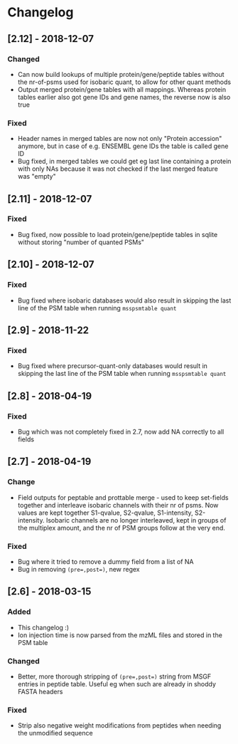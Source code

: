 # Changelog

## [2.12] - 2018-12-07
### Changed
- Can now build lookups of multiple protein/gene/peptide tables without the nr-of-psms used for isobaric quant, to allow for other quant methods
- Output merged protein/gene tables with all mappings. Whereas protein tables earlier also got gene IDs and gene names, the reverse now is also true
### Fixed
- Header names in merged tables are now not only "Protein accession" anymore, but in case of e.g. ENSEMBL gene IDs the table is called gene ID
- Bug fixed, in merged tables we could get eg last line containing a protein with only NAs because it was not checked if the last merged feature was "empty" 

## [2.11] - 2018-12-07
### Fixed
- Bug fixed, now possible to load protein/gene/peptide tables in sqlite without storing "number of quanted PSMs"

## [2.10] - 2018-12-07
### Fixed
- Bug fixed where isobaric databases would also result in skipping the last line of the PSM table when running `msspsmtable quant`

## [2.9] - 2018-11-22
### Fixed
- Bug fixed where precursor-quant-only databases would result in skipping the last line of the PSM table when running `msspsmtable quant`

## [2.8] - 2018-04-19
### Fixed
- Bug which was not completely fixed in 2.7, now add NA correctly to all fields

## [2.7] - 2018-04-19
### Change
- Field outputs for peptable and prottable merge - used to keep set-fields together and interleave isobaric channels with their nr of psms.
  Now values are kept together S1-qvalue, S2-qvalue, S1-intensity, S2-intensity. Isobaric channels are no longer interleaved, kept in groups of the multiplex amount,
  and the nr of PSM groups follow at the very end.

### Fixed
- Bug where it tried to remove a dummy field from a list of NA
- Bug in removing `(pre=,post=)`, new regex

## [2.6] - 2018-03-15

### Added
- This changelog :)
- Ion injection time is now parsed from the mzML files and stored in the PSM table

### Changed
- Better, more thorough stripping of `(pre=,post=)` string from MSGF entries in peptide table. Useful eg when such are already in shoddy FASTA headers

### Fixed
- Strip also negative weight modifications from peptides when needing the unmodified sequence
